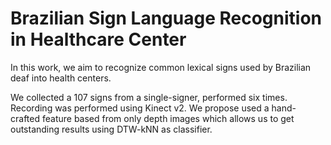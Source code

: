 # Brazilian Sign Language Recognition in Healthcare Center

In this work, we aim to recognize common lexical signs used by Brazilian deaf into health centers.

We collected a 107 signs from a single-signer, performed six times. Recording was performed using Kinect v2. We propose used a hand-crafted feature based from only depth images which allows us to get outstanding results using DTW-kNN as classifier.
